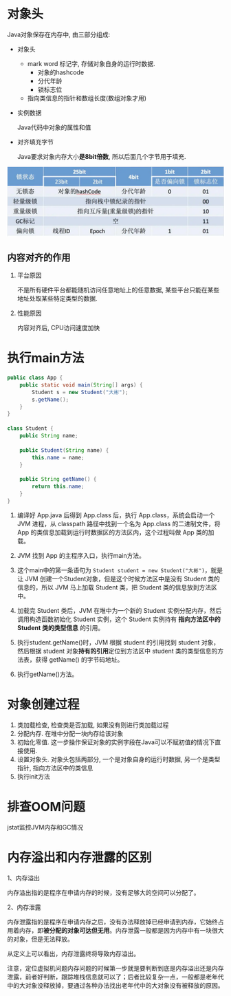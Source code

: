 # 对象头

Java对象保存在内存中, 由三部分组成: 

- 对象头

  - mark word 标记字, 存储对象自身的运行时数据.
    - 对象的hashcode
    - 分代年龄
    - 锁标志位
  - 指向类信息的指针和数组长度(数组对象才用)

- 实例数据

  Java代码中对象的属性和值

- 对齐填充字节

  Java要求对象内存大小**是8bit倍数**, 所以后面几个字节用于填充.

![img](..\img\webpfda)

## 内容对齐的作用

1. 平台原因

   不是所有硬件平台都能随机访问任意地址上的任意数据, 某些平台只能在某些地址处取某些特定类型的数据.

2. 性能原因

   内容对齐后, CPU访问速度加快

# 执行main方法

```Java
public class App {
    public static void main(String[] args) {
        Student s = new Student("大彬");
        s.getName();
    }
}

class Student {
    public String name;

    public Student(String name) {
        this.name = name;
    }

    public String getName() {
        return this.name;
    }
}
```

1. 编译好 App.java 后得到 App.class 后，执行 App.class，系统会启动一个 JVM 进程，从 classpath 路径中找到一个名为 App.class 的二进制文件，将 App 的类信息加载到运行时数据区的方法区内，这个过程叫做 App 类的加载。 

2. JVM 找到 App 的主程序入口，执行main方法。 

3. 这个main中的第一条语句为 `Student student = new Student("大彬")`，就是让 JVM 创建一个Student对象，但是这个时候方法区中是没有 Student 类的信息的，所以 JVM 马上加载 Student 类，把 Student 类的信息放到方法区中。 

4. 加载完 Student 类后，JVM 在堆中为一个新的 Student 实例分配内存，然后调用构造函数初始化 Student 实例，这个 Student 实例持有 **指向方法区中的 Student 类的类型信息** 的引用。 

5. 执行student.getName()时，JVM 根据 student 的引用找到 student 对象，然后根据 student 对象**持有的引用**定位到方法区中 student 类的类型信息的方法表，获得 getName() 的字节码地址。 

6. 执行getName()方法。

# 对象创建过程

1. 类加载检查, 检查类是否加载, 如果没有则进行类加载过程
2. 分配内存. 在堆中分配一块内存给该对象
3. 初始化零值. 这一步操作保证对象的实例字段在Java可以不赋初值的情况下直接使用.
4. 设置对象头. 对象头包括两部分, 一个是对象自身的运行时数据, 另一个是类型指针, 指向方法区中的类信息
5. 执行init方法

# 排查OOM问题

jstat监控JVM内存和GC情况

# 内存溢出和内存泄露的区别

1、内存溢出

内存溢出指的是程序在申请内存的时候，没有足够大的空间可以分配了。

2、内存泄露

内存泄露指的是程序在申请内存之后，没有办法释放掉已经申请到内存，它始终占用着内存，即**被分配的对象可达但无用**。内存泄露一般都是因为内存中有一块很大的对象，但是无法释放。

从定义上可以看出，内存泄露终将导致内存溢出。

注意，定位虚拟机问题内存问题的时候第一步就是要判断到底是内存溢出还是内存泄露，前者好判断，跟踪堆栈信息就可以了；后者比较复杂一点，一般都是老年代中的大对象没释放掉，要通过各种办法找出老年代中的大对象没有被释放的原因。

